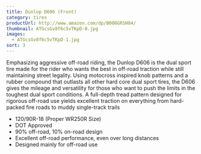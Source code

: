 ```yaml
---
title: Dunlop D606 (Front)
category: tires
productUrl: http://www.amazon.com/dp/B000GRSH84/
thumbnail: ATGcsGv8f6c5vTKpD-0.jpg
images:
  - ATGcsGv8f6c5vTKpD-1.jpg
sort: 3
---
```


Emphasizing aggressive off-road riding, the Dunlop D606 is the dual sport tire made for the rider who wants the best in off-road traction while still maintaining street legality. Using motocross inspired knob patterns and a rubber compound that outlasts all other hard core dual sport tires, the D606 gives the mileage and versatility for those who want to push the limits in the toughest dual sport conditions. A full-depth tread pattern designed for rigorous off-road use yields excellent traction on everything from hard-packed fire roads to muddy single-track trails

* 120/90R-18 (Proper WR250R Size)
* DOT Approved
* 90% off-road, 10% on-road design
* Excellent off-road performance, even over long distances
* Designed mainly for off-road use


